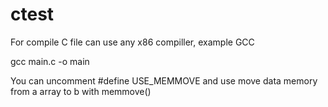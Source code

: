 # ctest

For compile C file can use any x86 compiller, example GCC

  gcc main.c -o main

You can uncomment #define USE_MEMMOVE and use move data memory from a array to b with memmove()
